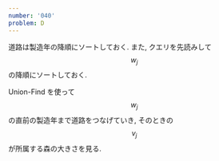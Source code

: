 ```yaml
---
number: '040'
problem: D
---
```

道路は製造年の降順にソートしておく. また, クエリを先読みして $$ w_j $$ の降順にソートしておく.

Union-Find を使って $$ w_j $$ の直前の製造年まで道路をつなげていき, そのときの $$ v_j $$ が所属する森の大きさを見る.
